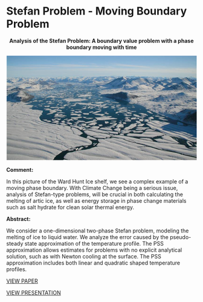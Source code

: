 <h1>Stefan Problem - Moving Boundary Problem </h1><center><strong>Analysis of the Stefan Problem: A boundary value problem with a phase boundary moving with time</strong>



<img src="ice.png"></center>



<strong>Comment:</strong>

In this picture of the Ward Hunt Ice shelf, we see a complex example of a moving phase boundary. With Climate Change being a serious issue, analysis of Stefan&#45;type problems, will be crucial in both calculating the melting of artic ice, as well as energy storage in phase change materials such as salt hydrate for clean solar thermal energy.



<strong>Abstract:</strong>

We consider a one&#45;dimensional two&#45;phase Stefan problem, modeling the melting of ice to liquid water. We analyze the error caused by the pseudo&#45;steady state approximation of the temperature profile. The PSS approximation allows estimates for problems with no explicit analytical solution, such as with Newton cooling at the surface. The PSS approximation includes both linear and quadratic shaped temperature profiles.


<a href="max_plomer_heatmasspaper.pdf">VIEW PAPER</a>



<a href="max_plomer_heatmasspresentation.pdf">VIEW PRESENTATION</a>
